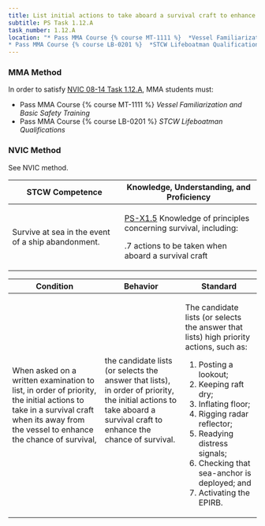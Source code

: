 ```yaml
---
title: List initial actions to take aboard a survival craft to enhance the chance of survival
subtitle: PS Task 1.12.A 
task_number: 1.12.A
location: "* Pass MMA Course {% course MT-1111 %}  *Vessel Familiarization and Basic Safety Training*
* Pass MMA Course {% course LB-0201 %}  *STCW Lifeboatman Qualifications*" 
---
```



### MMA Method

In order to satisfy  [NVIC 08-14  Task  1.12.A]({{site.baseurl}}/assets/images/nvic-08-14.pdf), MMA students must:

* Pass MMA Course {% course MT-1111 %}  *Vessel Familiarization and Basic Safety Training*
* Pass MMA Course {% course LB-0201 %}  *STCW Lifeboatman Qualifications*


### NVIC Method

<a onclick="togglevisibility('nvic_methods')" >See NVIC method.</a>

<div id='nvic_methods' class='hide'>

<table>
<thead>
<tr>
<th class='forty'> STCW Competence </th>
<th class='sixty'> Knowledge, Understanding, and Proficiency </th>
</tr>
</thead>




<tbody>
<tr><td markdown='1'>

Survive at sea in the event of a ship abandonment.

</td><td markdown='1'>

[PS-X1.5](../../tables/611.html#PS-X1.5) Knowledge of principles concerning survival, including:

.7  actions to be taken when aboard a survival craft

</td></tr>


</tbody>
</table>


<table>
<thead>
<tr><th class='twenty'>  Condition </th><th class='twenty'> Behavior </th><th  class='sixty'>Standard </th></tr>
</thead>
<tbody >



<tr><td markdown='1'>

When asked on a written examination to list, in order of priority, the initial actions to take in a survival craft when its away from the vessel to enhance the chance of survival,

</td><td markdown='1'>

the candidate lists (or selects the answer that lists), in order of priority, the initial actions to take aboard a survival craft to enhance the chance of survival.

<br>

<div class="tooltip">
<span class="tooltiptext">
</span>
</div>


</td><td markdown='1'>

The candidate lists (or selects the answer that lists) high priority actions, such as: 

1.  Posting a lookout; 
2.  Keeping raft dry; 
3.  Inflating floor; 
4.  Rigging radar reflector; 
5.  Readying distress signals; 
6.  Checking that sea-anchor is deployed; and 
7.  Activating the EPIRB.

</td></tr>
</tbody>
</table>
</div>

